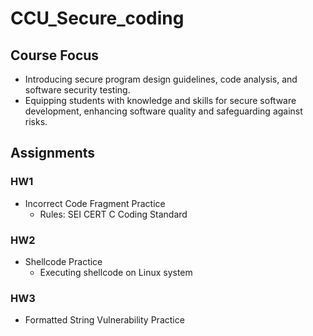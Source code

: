 # CCU_Secure_coding
## Course Focus 
- Introducing secure program design guidelines, code analysis, and software security testing.
- Equipping students with knowledge and skills for secure software development, 
  enhancing software quality and safeguarding against risks.
## Assignments
### HW1
- Incorrect Code Fragment Practice
    - Rules: SEI CERT C Coding Standard
### HW2 
- Shellcode Practice
    - Executing shellcode on Linux system
### HW3
- Formatted String Vulnerability Practice
